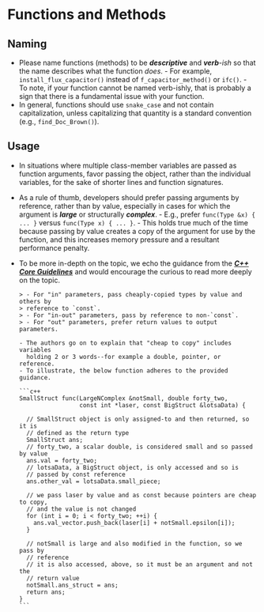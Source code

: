 # Functions and Methods

## Naming

- Please name functions (methods) to be ***descriptive*** and ***verb**-ish* so
  that the name describes what the function *does*.
      - For example, `install_flux_capacitor()` instead of `f_capacitor_method()`
        or `ifc()`.
      - To note, if your function cannot be named verb-ishly, that is probably a
        sign that there is a fundamental issue with your function.
- In general, functions should use `snake_case` and not contain capitalization,
  unless capitalizing that quantity is a standard convention (e.g.,
  `find_Doc_Brown()`).

## Usage

- In situations where multiple class-member variables are passed as function
  arguments, favor passing the object, rather than the individual variables,
  for the sake of shorter lines and function signatures.
- As a rule of thumb, developers should prefer passing arguments by reference,
  rather than by value, especially in cases for which the argument is ***large***
  or structurally ***complex***.
      - E.g., prefer `func(Type &x) { ... }` versus `func(Type x) { ... }`.
      - This holds true much of the time because passing by value creates a copy
        of the argument for use by the function, and this increases memory
        pressure and a resultant performance penalty.
- To be more in-depth on the topic, we echo the guidance from the
  [***C++ Core Guidelines***](https://isocpp.github.io/CppCoreGuidelines/CppCoreGuidelines#S-introduction)
  and would encourage the curious to read more deeply on the topic.

      > - For "in" parameters, pass cheaply-copied types by value and others by
      > reference to `const`.
      > - For "in-out" parameters, pass by reference to non-`const`.
      > - For "out" parameters, prefer return values to output parameters.

      - The authors go on to explain that "cheap to copy" includes variables
        holding 2 or 3 words--for example a double, pointer, or reference.
      - To illustrate, the below function adheres to the provided guidance.

      ```c++
      SmallStruct func(LargeNComplex &notSmall, double forty_two,
                       const int *laser, const BigStruct &lotsaData) {

        // SmallStruct object is only assigned-to and then returned, so it is
        // defined as the return type
        SmallStruct ans;
        // forty_two, a scalar double, is considered small and so passed by value
        ans.val = forty_two;
        // lotsaData, a BigStruct object, is only accessed and so is
        // passed by const reference
        ans.other_val = lotsaData.small_piece;

        // we pass laser by value and as const because pointers are cheap to copy,
        // and the value is not changed
        for (int i = 0; i < forty_two; ++i) {
          ans.val_vector.push_back(laser[i] + notSmall.epsilon[i]);
        }

        // notSmall is large and also modified in the function, so we pass by
        // reference
        // it is also accessed, above, so it must be an argument and not the
        // return value
        notSmall.ans_struct = ans;
        return ans;
      }
      ```
